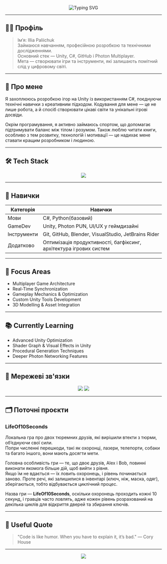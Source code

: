 <!-- PROFIL: Noctrel -->
<!-- SECRET: If you're reading this, you found the hidden note. Keep building. -->
<!--- ## Numena's Adventures
 Пригоди Нумена 
<!-- Верхній банер -->
<p align="center">
  <img src="https://readme-typing-svg.herokuapp.com?font=Fira+Code&size=28&duration=3000&pause=1000&color=00FF9C&center=true&vCenter=true&width=950&lines=Noctrel+-+Game+Developer;Unity+%26+C%23+Specialist;Photon+Multiplayer+Engineer;System+Architecture+%26+Logic+Designer;Optimization+%26+Performance+Focused;Always+Learning%2C+Always+Improving" alt="Typing SVG" />
</p>

---
## 🕵️‍♂️ Профіль  
> Ім’я: Illia Paliichuk  
> Займаюся навчанням, професійною розробкою та технічними дослідженнями.  
> Основний стек — Unity, C#, GitHub і Photon Multiplayer.  
> Мета — створювати ігри та інструменти, які залишають помітний слід у цифровому світі.  

---
## 🧠 Про мене
Я захоплююсь розробкою ігор на Unity із використанням C#, поєднуючи технічні навички з креативним підходом.
Кодування для мене — це не лише робота, а й спосіб створювати цікаві світи та унікальні ігрові досвіди.

Окрім програмування, я активно займаюсь спортом, що допомагає підтримувати баланс між тілом і розумом.
Також люблю читати книги, особливо з тем розвитку, технологій і мотивації — це надихає мене ставати кращим розробником і людиною.

---

## 🛠 Tech Stack
<p align="center">
  <img src="https://skillicons.dev/icons?i=unity,cs,git,github,blender,visualstudio,rider" />
</p>

---

## 🚀 Навички
| Категорія | Навички |
|-----------|---------|
| Мови | C#, Python(базовий) |
| GameDev | Unity, Photon PUN, UI/UX у геймдизайні |
| Інструменти | Git, GitHub, Blender, VisualStudio, JetBrains Rider |
| Додатково | Оптимізація продуктивності, багфіксинг, архітектура ігрових систем |

---

## 🎯 Focus Areas
- Multiplayer Game Architecture  
- Real-Time Synchronization  
- Gameplay Mechanics & Optimization  
- Custom Unity Tools Development  
- 3D Modelling & Asset Integration  

---

## 📚 Currently Learning
- Advanced Unity Optimization  
- Shader Graph & Visual Effects in Unity  
- Procedural Generation Techniques  
- Deeper Photon Networking Features  

---



## 📡 Мережеві зв'язки
<p align="center">
  <a href="https://github.com/Noctrel"><img src="https://img.shields.io/badge/GitHub-Noctrel-181717?style=for-the-badge&logo=github"></a>
  <a href="https://wakatime.com/@Noctrel"><img src="https://img.shields.io/badge/WakaTime-Tracking-blue?style=for-the-badge&logo=wakatime"></a>
</p>

---

## 🗂 Поточні проєкти

### LifeOf10Seconds  
Локальна гра про двох тюремних друзів, які вирішили втекти з тюрми, об’єднуючи свої сили.  
Попри численні перешкоди, такі як охоронці, лазери, телепорти, собаки та багато іншого, вони мають досягти мети.

Головна особливість гри — те, що двоє друзів, Alex і Bob, повинні виконати якомога більше дій, щоб вийти з рівня.  
Якщо їм не вдається — їх ловить охоронець, і рівень починається заново. Проте речі, які залишилися в інвентарі (ключ, ніж, маска, одяг), зберігаються, тобто відбувається циклічний процес.  

Назва гри — **LifeOf10Seconds**, оскільки охоронець проходить кожні 10 секунд, і гравців часто ловлять, адже кожен рівень розрахований на декілька циклів для відкриття дверей та збирання ключів.

---

## 📜 Useful Quote
> "Code is like humor. When you have to explain it, it’s bad." — Cory House

---

<p align="center">
  <a href="https://github.com/Noctrel">
    <img src="https://komarev.com/ghpvc/?username=Noctrel&color=blue&style=for-the-badge&label=Profile+Views">
  </a>
</p>
